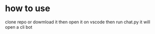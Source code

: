 # how to use 
clone repo or dowmload it 
then open it on vscode 
then run chat.py it will open a cli bot
